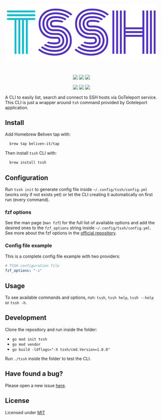 <br>
<p align="center"><img src="./assets/tssh.svg" /></p>
<br>
<p align="center">
<img src="https://img.shields.io/github/go-mod/go-version/beliven-it/tssh?color=512fc9&style=for-the-badge" />
<img src="https://img.shields.io/github/v/release/beliven-it/tssh?color=512fc9&style=for-the-badge" />
<img src="https://img.shields.io/github/license/beliven-it/tssh?color=512fc9&style=for-the-badge" />
</p>
<p align="center">
<img src="https://img.shields.io/github/issues-pr/beliven-it/tssh?color=512fc9&style=for-the-badge" />
<img src="https://img.shields.io/github/issues/beliven-it/tssh?color=512fc9&style=for-the-badge" />
<img src="https://img.shields.io/github/contributors/beliven-it/tssh?color=512fc9&style=for-the-badge" />
</p>

A CLI to easily list, search and connect to SSH hosts via GoTeleport service.
This CLI is just a wrapper around `tsh` command provided by Goteleport application.

## Install

Add Homebrew Beliven tap with:

```bash
  brew tap beliven-it/tap
```

Then install `tssh` CLI with:

```bash
  brew install tssh
```

## Configuration

Run `tssh init` to generate config file inside `~/.config/tssh/config.yml` (works only if not exists yet) or let the CLI creating it automatically on first run (every command).

### fzf options

See the man page (`man fzf`) for the full list of available options and add the desired ones to the `fzf_options` string inside `~/.config/tssh/config.yml`. See more about the fzf options in the [official repository](https://github.com/junegunn/fzf#options).

### Config file example

This is a complete config file example with two providers:

```yaml
# TSSH configuration file
fzf_options: "-i"
```

## Usage

To see available commands and options, run: `tssh`, `tssh help`, `tssh --help` or `tssh -h`.

## Development

Clone the repository and run inside the folder:

- `go mod init tssh`
- `go mod vendor`
- `go build -ldflags="-X tssh/cmd.Version=1.0.0"`

Run `./tssh` inside the folder to test the CLI.

## Have found a bug?

Please open a new issue [here](https://github.com/beliven-it/tssh/issues).

## License

Licensed under [MIT](./LICENSE)
